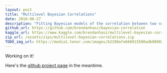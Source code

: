 ```yaml
---
layout: post
title: "Multilevel Bayesian Correlations"
date: 2018-06-27
description: "Fitting Bayesian models of the correlation between two variables to data with multiple observations per subject or group.  Using Stan!"
github_url: https://github.com/brendanhasz/bayesian-correlation
kaggle_url: https://www.kaggle.com/brendanhasz/multilevel-bayesian-correlations
zip_url: /assets/zips/multilevel-bayesian-correlations.zip
TODO_img_url: https://media1.tenor.com/images/b2190afe666915580adb0890260362d1/tenor.gif?itemid=4895431
---
```


Working on it!

Here's the [github project page](https://github.com/brendanhasz/bayesian-correlation) in the meantime.
